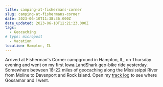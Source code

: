 ```yaml
---
title: camping-at-fishermans-corner
slug: camping-at-fishermans-corner
date: 2023-06-10T11:38:36.000Z
date_updated: 2023-06-10T12:21:23.000Z
tags: 
  - Geocaching
# type: micropost
  - Vacation
location: Hampton, IL
---
```


Arrived at Fisherman's Corner campground in Hampton, IL, on Thursday evening and went on my first Iowa.LandShark geo-bike ride yesterday.  Somewhere between 18-22 miles of geocaching along the Mississippi River from Moline to Davenport and Rock Island.  Open my [track log](https://hikes.summittdweller.com/hikes/2023/06/2023-06-09_5.47pm/) to see where Gossamar and I went.
